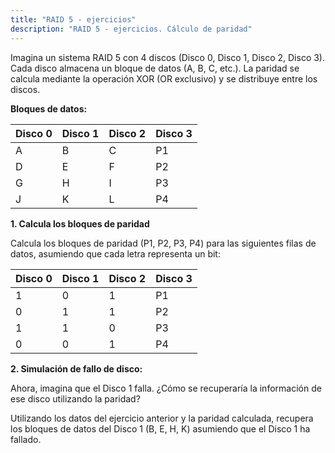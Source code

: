 ```yaml
---
title: "RAID 5 - ejercicios"
description: "RAID 5 - ejercicios. Cálculo de paridad"
---
```


Imagina un sistema RAID 5 con 4 discos (Disco 0, Disco 1, Disco 2, Disco 3). Cada disco almacena un bloque de datos (A, B, C, etc.). La paridad se calcula mediante la operación XOR (OR exclusivo) y se distribuye entre los discos.


**Bloques de datos:**

| Disco 0 | Disco 1 | Disco 2 | Disco 3 |
|---|---|---|---|
| A | B | C | P1 |
| D | E | F | P2 |
| G | H | I | P3 |
| J | K | L | P4 |


**1. Calcula los bloques de paridad**

Calcula los bloques de paridad (P1, P2, P3, P4) para las siguientes filas de datos, asumiendo que cada letra representa un bit:

| Disco 0 | Disco 1 | Disco 2 | Disco 3 |
|---|---|---|---|
| 1 | 0 | 1 | P1 |
| 0 | 1 | 1 | P2 |
| 1 | 1 | 0 | P3 |
| 0 | 0 | 1 | P4 |

**2. Simulación de fallo de disco:**

Ahora, imagina que el Disco 1 falla.  ¿Cómo se recuperaría la información de ese disco utilizando la paridad?

Utilizando los datos del ejercicio anterior y la paridad calculada, recupera los bloques de datos del Disco 1 (B, E, H, K)  asumiendo que el Disco 1 ha fallado.

